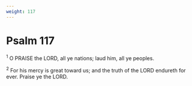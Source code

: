 ```yaml
---
weight: 117
---
```


# Psalm 117

<sup>1</sup> O PRAISE the LORD, all ye nations; laud him, all ye peoples. 

<sup>2</sup> For his mercy is great toward us; and the truth of the LORD endureth for ever. Praise ye the LORD. 


